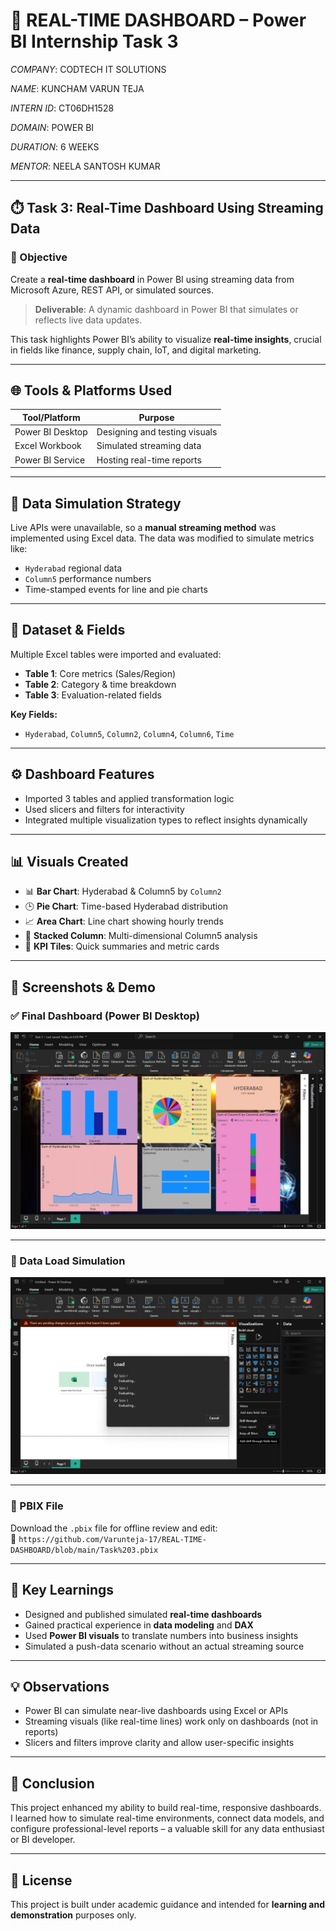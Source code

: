 # 🚀 REAL-TIME DASHBOARD – Power BI Internship Task 3

*COMPANY*: CODTECH IT SOLUTIONS

*NAME*: KUNCHAM VARUN TEJA

*INTERN ID*: CT06DH1528

*DOMAIN*: POWER BI

*DURATION*: 6 WEEKS

*MENTOR*: NEELA SANTOSH KUMAR

---

## ⏱️ Task 3: Real-Time Dashboard Using Streaming Data

### 📌 Objective

Create a **real-time dashboard** in Power BI using streaming data from Microsoft Azure, REST API, or simulated sources.

> **Deliverable**: A dynamic dashboard in Power BI that simulates or reflects live data updates.

This task highlights Power BI’s ability to visualize **real-time insights**, crucial in fields like finance, supply chain, IoT, and digital marketing.

---

## 🌐 Tools & Platforms Used

| Tool/Platform         | Purpose                                           |
|-----------------------|---------------------------------------------------|
| Power BI Desktop      | Designing and testing visuals                     |
| Excel Workbook        | Simulated streaming data                          |
| Power BI Service      | Hosting real-time reports                         |

---

## 🧪 Data Simulation Strategy

Live APIs were unavailable, so a **manual streaming method** was implemented using Excel data. The data was modified to simulate metrics like:

- `Hyderabad` regional data
- `Column5` performance numbers
- Time-stamped events for line and pie charts

---

## 🧾 Dataset & Fields

Multiple Excel tables were imported and evaluated:

- **Table 1**: Core metrics (Sales/Region)
- **Table 2**: Category & time breakdown
- **Table 3**: Evaluation-related fields

**Key Fields:**

- `Hyderabad`, `Column5`, `Column2`, `Column4`, `Column6`, `Time`

---

## ⚙️ Dashboard Features

- Imported 3 tables and applied transformation logic
- Used slicers and filters for interactivity
- Integrated multiple visualization types to reflect insights dynamically

---

## 📊 Visuals Created

- 📊 **Bar Chart**: Hyderabad & Column5 by `Column2`
- 🕒 **Pie Chart**: Time-based Hyderabad distribution
- 📈 **Area Chart**: Line chart showing hourly trends
- 🧮 **Stacked Column**: Multi-dimensional Column5 analysis
- 🔢 **KPI Tiles**: Quick summaries and metric cards

---

## 📸 Screenshots & Demo

### ✅ Final Dashboard (Power BI Desktop)

![Dashboard](https://github.com/Varunteja-17/REAL-TIME-DASHBOARD/blob/main/Dashboard.png)

---

### 🔄 Data Load Simulation

![Loading Data](https://github.com/Varunteja-17/REAL-TIME-DASHBOARD/blob/main/Loading%20data.png)

---

### 📂 PBIX File

Download the `.pbix` file for offline review and edit:  
📎 `https://github.com/Varunteja-17/REAL-TIME-DASHBOARD/blob/main/Task%203.pbix`

---

## 🧠 Key Learnings

- Designed and published simulated **real-time dashboards**
- Gained practical experience in **data modeling** and **DAX**
- Used **Power BI visuals** to translate numbers into business insights
- Simulated a push-data scenario without an actual streaming source

---

## 💡 Observations

- Power BI can simulate near-live dashboards using Excel or APIs
- Streaming visuals (like real-time lines) work only on dashboards (not in reports)
- Slicers and filters improve clarity and allow user-specific insights

---

## 📌 Conclusion

This project enhanced my ability to build real-time, responsive dashboards. I learned how to simulate real-time environments, connect data models, and configure professional-level reports – a valuable skill for any data enthusiast or BI developer.

---

## 📜 License

This project is built under academic guidance and intended for **learning and demonstration** purposes only.
